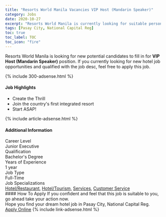 ```yaml
---
title: "Resorts World Manila Vacancies VIP Host (Mandarin Speaker)" 
category: Jobs 
date: 2020-10-27 
excerpt: "Resorts World Manila is currently looking for suitable person to fill in the VIP Host (Mandarin Speaker) which positioned at Pasay City, National Capital Reg" 
tags: [Pasay City, National Capital Reg] 
toc: true 
toc_label: TOC 
toc_icon: "fire" 
--- 
```


<p>Resorts World Manila is looking for new potential candidates to fill in for <b>VIP Host (Mandarin Speaker)</b> position. If you currently looking for new hotel job opportunities and qualified with the job desc, feel free to apply this job.
</p>{% include 300-adsense.html %} 
<div><div><h4>Job Highlights</h4></div><div><ul><li><div><div><div><div></div></div></div><div><span>Create the Thrill</span></div></div></li><li><div><div><div><div></div></div></div><div><span>Join the country's first integrated resort</span></div></div></li><li><div><div><div><div></div></div></div><div><span>Start ASAP!</span></div></div></li></ul></div></div> 
{% include article-adsense.html %} 
<div><div><h4>Additional Information</h4></div><div><div><div><div><div><div><div><span>Career Level</span></div><div><span>Junior Executive</span></div></div></div></div><div><div><div><div><span>Qualification</span></div><div><span>Bachelor's Degree</span></div></div></div></div><div><div><div><div><span>Years of Experience</span></div><div><span>1 year</span></div></div></div></div><div><div><div><div><span>Job Type</span></div><div><span>Full-Time</span></div></div></div></div><div><div><div><div><span>Job Specializations</span></div><div><span><a href="/en/job-search/hotel-restaurant-jobs/">Hotel/Restaurant</a>, <a href="/en/job-search/hotel-management-tourism-services-jobs/">Hotel/Tourism</a>, <a href="/en/job-search/services-jobs/">Services</a>, <a href="/en/job-search/customer-service-jobs/">Customer Service</a></span></div></div></div></div></div></div></div></div> 
#### How To Apply 
If you confident and feel that this job is suitable to you, go ahead take your action now. <br/> 
Hope you find your dream hotel job in Pasay City, National Capital Reg. <br/> 
<a href="https://www.jobstreet.com.my/en/job/vip-host-mandarin-speaker-10565539/origin/ph?jobId=jobstreet-ph-job-10565539" class="btn btn--info" target="_blank" rel="nofollow noopenner">Apply Online</a> 
{% include link-adsense.html %} 